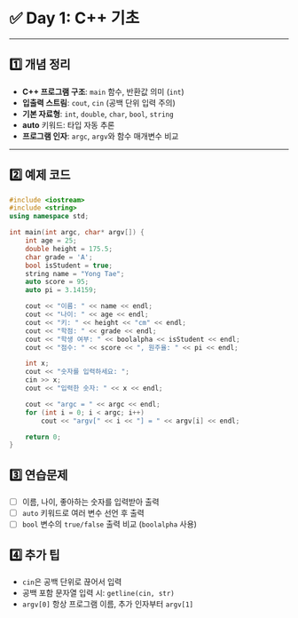 # ✅ Day 1: C++ 기초

---

## 1️⃣ 개념 정리

- **C++ 프로그램 구조**: `main` 함수, 반환값 의미 (`int`)
- **입출력 스트림**: `cout`, `cin` (공백 단위 입력 주의)
- **기본 자료형**: `int`, `double`, `char`, `bool`, `string`
- **auto** 키워드: 타입 자동 추론
- **프로그램 인자**: `argc`, `argv`와 함수 매개변수 비교

---

## 2️⃣ 예제 코드

```cpp
#include <iostream>
#include <string>
using namespace std;

int main(int argc, char* argv[]) {
    int age = 25;
    double height = 175.5;
    char grade = 'A';
    bool isStudent = true;
    string name = "Yong Tae";
    auto score = 95;
    auto pi = 3.14159;

    cout << "이름: " << name << endl;
    cout << "나이: " << age << endl;
    cout << "키: " << height << "cm" << endl;
    cout << "학점: " << grade << endl;
    cout << "학생 여부: " << boolalpha << isStudent << endl;
    cout << "점수: " << score << ", 원주율: " << pi << endl;

    int x;
    cout << "숫자를 입력하세요: ";
    cin >> x;
    cout << "입력한 숫자: " << x << endl;

    cout << "argc = " << argc << endl;
    for (int i = 0; i < argc; i++)
        cout << "argv[" << i << "] = " << argv[i] << endl;

    return 0;
}

```

## 3️⃣ 연습문제

- [ ]  이름, 나이, 좋아하는 숫자를 입력받아 출력
- [ ]  `auto` 키워드로 여러 변수 선언 후 출력
- [ ]  `bool` 변수의 `true/false` 출력 비교 (`boolalpha` 사용)

## 4️⃣ 추가 팁

- `cin`은 공백 단위로 끊어서 입력
- 공백 포함 문자열 입력 시: `getline(cin, str)`
- `argv[0]` 항상 프로그램 이름, 추가 인자부터 `argv[1]`
